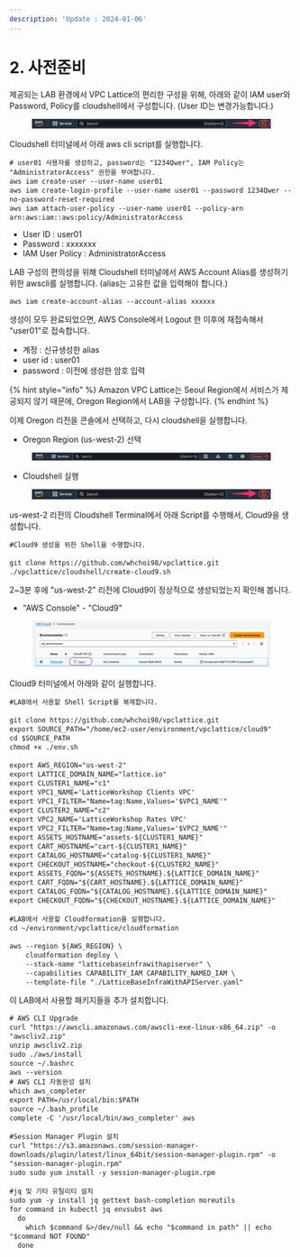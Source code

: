 ```yaml
---
description: 'Update : 2024-01-06'
---
```


# 2. 사전준비

제공되는 LAB 환경에서 VPC Lattice의 편리한 구성을 위해, 아래와 같이 IAM user와 Password, Policy를 cloudshell에서 구성합니다. (User ID는 변경가능합니다.)

<figure><img src="../.gitbook/assets/image (16).png" alt=""><figcaption></figcaption></figure>

Cloudshell 터미널에서 아래 aws cli script를 실행합니다.

```
# user01 사용자를 생성하고, password는 "1234Qwer", IAM Policy는 "AdministratorAccess" 권한을 부여합니다.
aws iam create-user --user-name user01
aws iam create-login-profile --user-name user01 --password 1234Qwer --no-password-reset-required
aws iam attach-user-policy --user-name user01 --policy-arn arn:aws:iam::aws:policy/AdministratorAccess

```

* User ID : user01
* Password : xxxxxxx
* IAM User Policy : AdministratorAccess

LAB 구성의 편의성을 위해 Cloudshell 터미널에서 AWS Account Alias를 생성하기 위한 awscli를 실행합니다. (alias는 고유한 값을 입력해야 합니다.)

```
aws iam create-account-alias --account-alias xxxxxx
```

생성이 모두 완료되었으면, AWS Console에서 Logout 한 이후에 재접속해서 "user01"로 접속합니다.

* 계정 : 신규생성한 alias
* user id : user01
* password : 이전에 생성한 암호 입력

{% hint style="info" %}
Amazon VPC Lattice는 Seoul Region에서 서비스가 제공되지 않기 때문에, Oregon Region에서 LAB을 구성합니다.
{% endhint %}

이제 Oregon 리전을 콘솔에서 선택하고, 다시 cloudshell을 실행합니다.

* Oregon Region (us-west-2) 선택

<figure><img src="../.gitbook/assets/image (14) (1).png" alt=""><figcaption></figcaption></figure>

* Cloudshell 실행

<figure><img src="../.gitbook/assets/image (17).png" alt=""><figcaption></figcaption></figure>

us-west-2 리전의  Cloudshell Terminal에서 아래 Script를 수행해서, Cloud9을 생성합니다.

```
#Cloud9 생성을 위한 Shell을 수행합니다.

git clone https://github.com/whchoi98/vpclattice.git
./vpclattice/cloudshell/create-cloud9.sh

```

2\~3분 후에 "us-west-2" 리전에 Cloud9이 정상적으로 생성되었는지 확인해 봅니다.

* "AWS Console" - "Cloud9"&#x20;

<figure><img src="../.gitbook/assets/image (13) (1).png" alt=""><figcaption></figcaption></figure>

Cloud9 터미널에서 아래와 같이 실행합니다.

```
#LAB에서 사용할 Shell Script를 복제합니다.

git clone https://github.com/whchoi98/vpclattice.git
export SOURCE_PATH="/home/ec2-user/environment/vpclattice/cloud9"
cd $SOURCE_PATH
chmod +x ./env.sh

export AWS_REGION="us-west-2"
export LATTICE_DOMAIN_NAME="lattice.io"
export CLUSTER1_NAME="c1"
export VPC1_NAME='LatticeWorkshop Clients VPC'
export VPC1_FILTER="Name=tag:Name,Values='$VPC1_NAME'"
export CLUSTER2_NAME="c2"
export VPC2_NAME='LatticeWorkshop Rates VPC'
export VPC2_FILTER="Name=tag:Name,Values='$VPC2_NAME'"
export ASSETS_HOSTNAME="assets-${CLUSTER1_NAME}"
export CART_HOSTNAME="cart-${CLUSTER1_NAME}"
export CATALOG_HOSTNAME="catalog-${CLUSTER1_NAME}"
export CHECKOUT_HOSTNAME="checkout-${CLUSTER2_NAME}"
export ASSETS_FQDN="${ASSETS_HOSTNAME}.${LATTICE_DOMAIN_NAME}"
export CART_FQDN="${CART_HOSTNAME}.${LATTICE_DOMAIN_NAME}"
export CATALOG_FQDN="${CATALOG_HOSTNAME}.${LATTICE_DOMAIN_NAME}"
export CHECKOUT_FQDN="${CHECKOUT_HOSTNAME}.${LATTICE_DOMAIN_NAME}"

#LAB에서 사용할 Cloudformation을 실행합니다.
cd ~/environment/vpclattice/cloudformation

aws --region ${AWS_REGION} \
    cloudformation deploy \
    --stack-name "latticebaseinfrawithapiserver" \
    --capabilities CAPABILITY_IAM CAPABILITY_NAMED_IAM \
    --template-file "./LatticeBaseInfraWithAPIServer.yaml"

```



이 LAB에서 사용할 패키지들을 추가 설치합니다.

```
# AWS CLI Upgrade
curl "https://awscli.amazonaws.com/awscli-exe-linux-x86_64.zip" -o "awscliv2.zip"
unzip awscliv2.zip
sudo ./aws/install
source ~/.bashrc
aws --version
# AWS CLI 자동완성 설치 
which aws_completer
export PATH=/usr/local/bin:$PATH
source ~/.bash_profile
complete -C '/usr/local/bin/aws_completer' aws

#Session Manager Plugin 설치
curl "https://s3.amazonaws.com/session-manager-downloads/plugin/latest/linux_64bit/session-manager-plugin.rpm" -o "session-manager-plugin.rpm"
sudo sudo yum install -y session-manager-plugin.rpm

#jq 및 기타 유틸리티 설치
sudo yum -y install jq gettext bash-completion moreutils
for command in kubectl jq envsubst aws
  do
    which $command &>/dev/null && echo "$command in path" || echo "$command NOT FOUND"
  done
 
 
```
